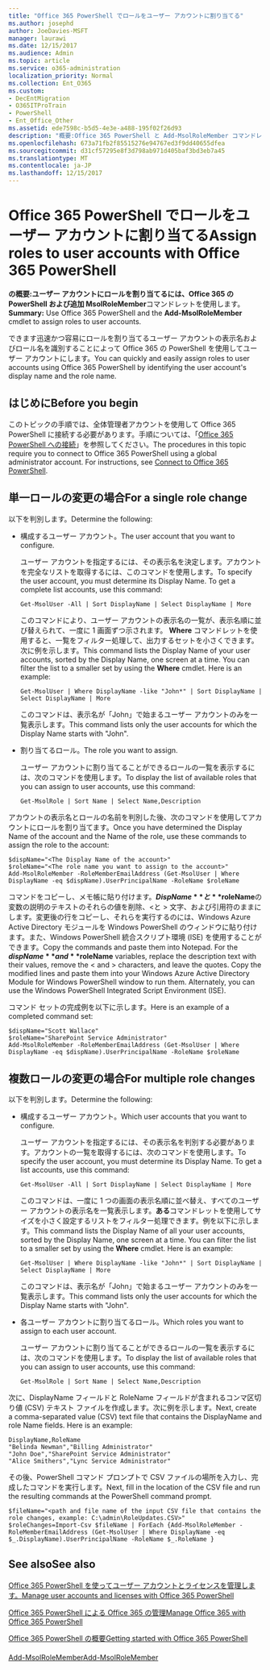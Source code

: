 ```yaml
---
title: "Office 365 PowerShell でロールをユーザー アカウントに割り当てる"
ms.author: josephd
author: JoeDavies-MSFT
manager: laurawi
ms.date: 12/15/2017
ms.audience: Admin
ms.topic: article
ms.service: o365-administration
localization_priority: Normal
ms.collection: Ent_O365
ms.custom:
- DecEntMigration
- O365ITProTrain
- PowerShell
- Ent_Office_Other
ms.assetid: ede7598c-b5d5-4e3e-a488-195f02f26d93
description: "概要:Office 365 PowerShell と Add-MsolRoleMember コマンドレットを使用して、ユーザー アカウントにロールを割り当てます。"
ms.openlocfilehash: 673a71fb2f85515276e94767ed3f9dd40655dfea
ms.sourcegitcommit: d31cf57295e8f3d798ab971d405baf3bd3eb7a45
ms.translationtype: MT
ms.contentlocale: ja-JP
ms.lasthandoff: 12/15/2017
---
```

# <a name="assign-roles-to-user-accounts-with-office-365-powershell"></a><span data-ttu-id="37093-103">Office 365 PowerShell でロールをユーザー アカウントに割り当てる</span><span class="sxs-lookup"><span data-stu-id="37093-103">Assign roles to user accounts with Office 365 PowerShell</span></span>

 <span data-ttu-id="37093-104">**の概要:**ユーザー アカウントにロールを割り当てるには、Office 365 の PowerShell および**追加 MsolRoleMember**コマンドレットを使用します。</span><span class="sxs-lookup"><span data-stu-id="37093-104">**Summary:** Use Office 365 PowerShell and the **Add-MsolRoleMember** cmdlet to assign roles to user accounts.</span></span>
  
<span data-ttu-id="37093-105">できます迅速かつ容易にロールを割り当てるユーザー アカウントの表示名およびロール名を識別することによって Office 365 の PowerShell を使用してユーザー アカウントにします。</span><span class="sxs-lookup"><span data-stu-id="37093-105">You can quickly and easily assign roles to user accounts using Office 365 PowerShell by identifying the user account's display name and the role name.</span></span>
  
## <a name="before-you-begin"></a><span data-ttu-id="37093-106">はじめに</span><span class="sxs-lookup"><span data-stu-id="37093-106">Before you begin</span></span>

<span data-ttu-id="37093-p101">このトピックの手順では、全体管理者アカウントを使用して Office 365 PowerShell に接続する必要があります。手順については、「[Office 365 PowerShell への接続](connect-to-office-365-powershell.md)」を参照してください。</span><span class="sxs-lookup"><span data-stu-id="37093-p101">The procedures in this topic require you to connect to Office 365 PowerShell using a global administrator account. For instructions, see [Connect to Office 365 PowerShell](connect-to-office-365-powershell.md).</span></span>
  
## <a name="for-a-single-role-change"></a><span data-ttu-id="37093-109">単一ロールの変更の場合</span><span class="sxs-lookup"><span data-stu-id="37093-109">For a single role change</span></span>

<span data-ttu-id="37093-110">以下を判別します。</span><span class="sxs-lookup"><span data-stu-id="37093-110">Determine the following:</span></span>
  
- <span data-ttu-id="37093-111">構成するユーザー アカウント。</span><span class="sxs-lookup"><span data-stu-id="37093-111">The user account that you want to configure.</span></span>
    
    <span data-ttu-id="37093-p102">ユーザー アカウントを指定するには、その表示名を決定します。アカウントを完全なリストを取得するには、このコマンドを使用します。</span><span class="sxs-lookup"><span data-stu-id="37093-p102">To specify the user account, you must determine its Display Name. To get a complete list accounts, use this command:</span></span>
    
  ```
  Get-MsolUser -All | Sort DisplayName | Select DisplayName | More
  ```

    <span data-ttu-id="37093-p103">このコマンドにより、ユーザー アカウントの表示名の一覧が、表示名順に並び替えられて、一度に 1 画面ずつ示されます。 **Where** コマンドレットを使用すると、一覧をフィルター処理して、出力するセットを小さくできます。次に例を示します。</span><span class="sxs-lookup"><span data-stu-id="37093-p103">This command lists the Display Name of your user accounts, sorted by the Display Name, one screen at a time. You can filter the list to a smaller set by using the **Where** cmdlet. Here is an example:</span></span>
    
  ```
  Get-MsolUser | Where DisplayName -like "John*" | Sort DisplayName | Select DisplayName | More
  ```

    <span data-ttu-id="37093-117">このコマンドは、表示名が「John」で始まるユーザー アカウントのみを一覧表示します。</span><span class="sxs-lookup"><span data-stu-id="37093-117">This command lists only the user accounts for which the Display Name starts with "John".</span></span>
    
- <span data-ttu-id="37093-118">割り当てるロール。</span><span class="sxs-lookup"><span data-stu-id="37093-118">The role you want to assign.</span></span>
    
    <span data-ttu-id="37093-119">ユーザー アカウントに割り当てることができるロールの一覧を表示するには、次のコマンドを使用します。</span><span class="sxs-lookup"><span data-stu-id="37093-119">To display the list of available roles that you can assign to user accounts, use this command:</span></span>
    
  ```
  Get-MsolRole | Sort Name | Select Name,Description
  ```

<span data-ttu-id="37093-120">アカウントの表示名とロールの名前を判別した後、次のコマンドを使用してアカウントにロールを割り当てます。</span><span class="sxs-lookup"><span data-stu-id="37093-120">Once you have determined the Display Name of the account and the Name of the role, use these commands to assign the role to the account:</span></span>
  
```
$dispName="<The Display Name of the account>"
$roleName="<The role name you want to assign to the account>"
Add-MsolRoleMember -RoleMemberEmailAddress (Get-MsolUser | Where DisplayName -eq $dispName).UserPrincipalName -RoleName $roleName
```

<span data-ttu-id="37093-p104">コマンドをコピーし、メモ帳に貼り付けます。**$DispName**と**$roleName**の変数の説明のテキストのそれらの値を削除、\<と > 文字、および引用符のままにします。変更後の行をコピーし、それらを実行するのには、Windows Azure Active Directory モジュールを Windows PowerShell のウィンドウに貼り付けます。また、Windows PowerShell 統合スクリプト環境 (ISE) を使用することができます。</span><span class="sxs-lookup"><span data-stu-id="37093-p104">Copy the commands and paste them into Notepad. For the **$dispName** and **$roleName** variables, replace the description text with their values, remove the \< and > characters, and leave the quotes. Copy the modified lines and paste them into your Windows Azure Active Directory Module for Windows PowerShell window to run them. Alternately, you can use the Windows PowerShell Integrated Script Environment (ISE).</span></span>
  
<span data-ttu-id="37093-125">コマンド セットの完成例を以下に示します。</span><span class="sxs-lookup"><span data-stu-id="37093-125">Here is an example of a completed command set:</span></span>
  
```
$dispName="Scott Wallace"
$roleName="SharePoint Service Administrator"
Add-MsolRoleMember -RoleMemberEmailAddress (Get-MsolUser | Where DisplayName -eq $dispName).UserPrincipalName -RoleName $roleName
```

## <a name="for-multiple-role-changes"></a><span data-ttu-id="37093-126">複数ロールの変更の場合</span><span class="sxs-lookup"><span data-stu-id="37093-126">For multiple role changes</span></span>

<span data-ttu-id="37093-127">以下を判別します。</span><span class="sxs-lookup"><span data-stu-id="37093-127">Determine the following:</span></span>
  
- <span data-ttu-id="37093-128">構成するユーザー アカウント。</span><span class="sxs-lookup"><span data-stu-id="37093-128">Which user accounts that you want to configure.</span></span>
    
    <span data-ttu-id="37093-p105">ユーザー アカウントを指定するには、その表示名を判別する必要があります。アカウントの一覧を取得するには、次のコマンドを使用します。</span><span class="sxs-lookup"><span data-stu-id="37093-p105">To specify the user account, you must determine its Display Name. To get a list accounts, use this command:</span></span>
    
  ```
  Get-MsolUser -All | Sort DisplayName | Select DisplayName | More
  ```

    <span data-ttu-id="37093-p106">このコマンドは、一度に 1 つの画面の表示名順に並べ替え、すべてのユーザー アカウントの表示名を一覧表示します。**ある**コマンドレットを使用してサイズを小さく設定するリストをフィルター処理できます。例を以下に示します。</span><span class="sxs-lookup"><span data-stu-id="37093-p106">This command lists the Display Name of all your user accounts, sorted by the Display Name, one screen at a time. You can filter the list to a smaller set by using the **Where** cmdlet. Here is an example:</span></span>
    
  ```
  Get-MsolUser | Where DisplayName -like "John*" | Sort DisplayName | Select DisplayName | More
  ```

    <span data-ttu-id="37093-134">このコマンドは、表示名が「John」で始まるユーザー アカウントのみを一覧表示します。</span><span class="sxs-lookup"><span data-stu-id="37093-134">This command lists only the user accounts for which the Display Name starts with "John".</span></span>
    
- <span data-ttu-id="37093-135">各ユーザー アカウントに割り当てるロール。</span><span class="sxs-lookup"><span data-stu-id="37093-135">Which roles you want to assign to each user account.</span></span>
    
    <span data-ttu-id="37093-136">ユーザー アカウントに割り当てることができるロールの一覧を表示するには、次のコマンドを使用します。</span><span class="sxs-lookup"><span data-stu-id="37093-136">To display the list of available roles that you can assign to user accounts, use this command:</span></span>
    
  ```
  Get-MsolRole | Sort Name | Select Name,Description
  ```

<span data-ttu-id="37093-p107">次に、DisplayName フィールドと RoleName フィールドが含まれるコンマ区切り値 (CSV) テキスト ファイルを作成します。次に例を示します。</span><span class="sxs-lookup"><span data-stu-id="37093-p107">Next, create a comma-separated value (CSV) text file that contains the DisplayName and role Name fields. Here is an example:</span></span>
  
```
DisplayName,RoleName
"Belinda Newman","Billing Administrator"
"John Doe","SharePoint Service Administrator"
"Alice Smithers","Lync Service Administrator"
```

<span data-ttu-id="37093-139">その後、PowerShell コマンド プロンプトで CSV ファイルの場所を入力し、完成したコマンドを実行します。</span><span class="sxs-lookup"><span data-stu-id="37093-139">Next, fill in the location of the CSV file and run the resulting commands at the PowerShell command prompt.</span></span>
  
```
$fileName="<path and file name of the input CSV file that contains the role changes, example: C:\admin\RoleUpdates.CSV>"
$roleChanges=Import-Csv $fileName | ForEach {Add-MsolRoleMember -RoleMemberEmailAddress (Get-MsolUser | Where DisplayName -eq $_.DisplayName).UserPrincipalName -RoleName $_.RoleName }

```

## <a name="see-also"></a><span data-ttu-id="37093-140">See also</span><span class="sxs-lookup"><span data-stu-id="37093-140">See also</span></span>

#### 

[<span data-ttu-id="37093-141">Office 365 PowerShell を使ってユーザー アカウントとライセンスを管理します。</span><span class="sxs-lookup"><span data-stu-id="37093-141">Manage user accounts and licenses with Office 365 PowerShell</span></span>](manage-user-accounts-and-licenses-with-office-365-powershell.md)
  
[<span data-ttu-id="37093-142">Office 365 PowerShell による Office 365 の管理</span><span class="sxs-lookup"><span data-stu-id="37093-142">Manage Office 365 with Office 365 PowerShell</span></span>](manage-office-365-with-office-365-powershell.md)
  
[<span data-ttu-id="37093-143">Office 365 PowerShell の概要</span><span class="sxs-lookup"><span data-stu-id="37093-143">Getting started with Office 365 PowerShell</span></span>](getting-started-with-office-365-powershell.md)
#### 

[<span data-ttu-id="37093-144">Add-MsolRoleMember</span><span class="sxs-lookup"><span data-stu-id="37093-144">Add-MsolRoleMember</span></span>](https://msdn.microsoft.com/library/dn194120.aspx)

